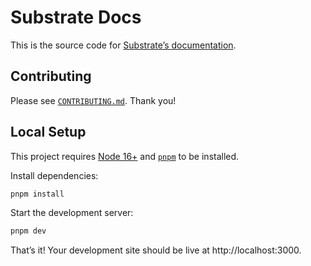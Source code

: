 # Substrate Docs

This is the source code for [Substrate’s documentation](https://docs.substrate.run).

## Contributing

Please see [`CONTRIBUTING.md`](https://github.com/SubstrateLabs/docs/blob/main/CONTRIBUTING.md). Thank you!

## Local Setup

This project requires [Node 16+](https://nodejs.org/en/) and [`pnpm`](https://pnpm.io) to be installed.

Install dependencies:

```bash
pnpm install
```

Start the development server:

```bash
pnpm dev
```

That’s it! Your development site should be live at http://localhost:3000.
